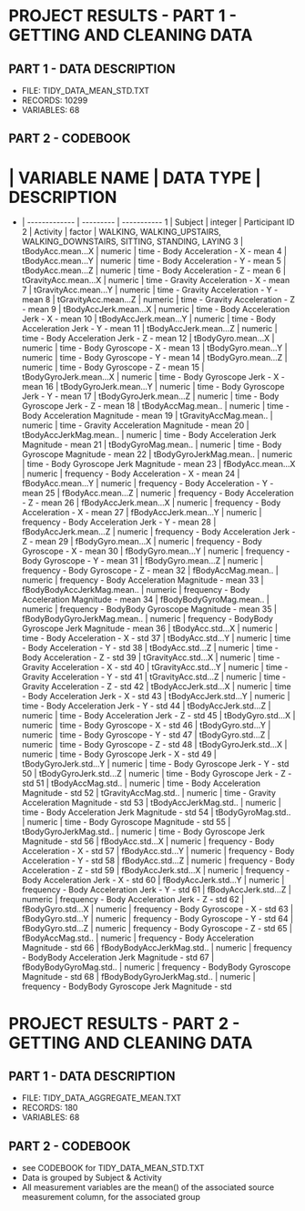 PROJECT RESULTS - PART 1 - GETTING AND CLEANING DATA
====================================================

PART 1 - DATA DESCRIPTION
-------------------------

* FILE:        TIDY_DATA_MEAN_STD.TXT
* RECORDS:     10299
* VARIABLES:   68

PART 2 - CODEBOOK
-----------------

# | VARIABLE NAME | DATA TYPE | DESCRIPTION
- | ------------- | --------- | -----------
1 | Subject | integer | Participant ID
2 | Activity | factor | WALKING, WALKING_UPSTAIRS, WALKING_DOWNSTAIRS, SITTING, STANDING, LAYING
3 | tBodyAcc.mean...X | numeric | time - Body Acceleration - X - mean
4 | tBodyAcc.mean...Y | numeric | time - Body Acceleration - Y - mean
5 | tBodyAcc.mean...Z | numeric | time - Body Acceleration - Z - mean
6 | tGravityAcc.mean...X | numeric | time - Gravity Acceleration - X - mean
7 | tGravityAcc.mean...Y | numeric | time - Gravity Acceleration - Y - mean
8 | tGravityAcc.mean...Z | numeric | time - Gravity Acceleration - Z - mean
9 | tBodyAccJerk.mean...X | numeric | time - Body Acceleration Jerk - X - mean
10 | tBodyAccJerk.mean...Y | numeric | time - Body Acceleration Jerk - Y - mean
11 | tBodyAccJerk.mean...Z | numeric | time - Body Acceleration Jerk - Z - mean
12 | tBodyGyro.mean...X | numeric | time - Body Gyroscope - X - mean
13 | tBodyGyro.mean...Y | numeric | time - Body Gyroscope - Y - mean
14 | tBodyGyro.mean...Z | numeric | time - Body Gyroscope - Z - mean
15 | tBodyGyroJerk.mean...X | numeric | time - Body Gyroscope Jerk - X - mean
16 | tBodyGyroJerk.mean...Y | numeric | time - Body Gyroscope Jerk - Y - mean
17 | tBodyGyroJerk.mean...Z | numeric | time - Body Gyroscope Jerk - Z - mean
18 | tBodyAccMag.mean.. | numeric | time - Body Acceleration Magnitude - mean
19 | tGravityAccMag.mean.. | numeric | time - Gravity Acceleration Magnitude - mean
20 | tBodyAccJerkMag.mean.. | numeric | time - Body Acceleration Jerk Magnitude - mean
21 | tBodyGyroMag.mean.. | numeric | time - Body Gyroscope Magnitude - mean
22 | tBodyGyroJerkMag.mean.. | numeric | time - Body Gyroscope Jerk Magnitude - mean
23 | fBodyAcc.mean...X | numeric | frequency - Body Acceleration - X - mean
24 | fBodyAcc.mean...Y | numeric | frequency - Body Acceleration - Y - mean
25 | fBodyAcc.mean...Z | numeric | frequency - Body Acceleration - Z - mean
26 | fBodyAccJerk.mean...X | numeric | frequency - Body Acceleration - X - mean
27 | fBodyAccJerk.mean...Y | numeric | frequency - Body Acceleration Jerk - Y - mean
28 | fBodyAccJerk.mean...Z | numeric | frequency - Body Acceleration Jerk - Z - mean
29 | fBodyGyro.mean...X | numeric | frequency - Body Gyroscope - X - mean
30 | fBodyGyro.mean...Y | numeric | frequency - Body Gyroscope - Y - mean
31 | fBodyGyro.mean...Z | numeric | frequency - Body Gyroscope - Z - mean
32 | fBodyAccMag.mean.. | numeric | frequency - Body Acceleration Magnitude - mean
33 | fBodyBodyAccJerkMag.mean.. | numeric | frequency - Body Acceleration Magnitude - mean
34 | fBodyBodyGyroMag.mean.. | numeric | frequency - BodyBody Gyroscope Magnitude - mean
35 | fBodyBodyGyroJerkMag.mean.. | numeric | frequency - BodyBody Gyroscope Jerk Magnitude - mean
36 | tBodyAcc.std...X | numeric | time - Body Acceleration - X - std
37 | tBodyAcc.std...Y | numeric | time - Body Acceleration - Y - std
38 | tBodyAcc.std...Z | numeric | time - Body Acceleration - Z - std
39 | tGravityAcc.std...X | numeric | time - Gravity Acceleration - X - std
40 | tGravityAcc.std...Y | numeric | time - Gravity Acceleration - Y - std
41 | tGravityAcc.std...Z | numeric | time - Gravity Acceleration - Z - std
42 | tBodyAccJerk.std...X | numeric | time - Body Acceleration Jerk - X - std
43 | tBodyAccJerk.std...Y | numeric | time - Body Acceleration Jerk - Y - std
44 | tBodyAccJerk.std...Z | numeric | time - Body Acceleration Jerk - Z - std
45 | tBodyGyro.std...X | numeric | time - Body Gyroscope - X - std
46 | tBodyGyro.std...Y | numeric | time - Body Gyroscope - Y - std
47 | tBodyGyro.std...Z | numeric | time - Body Gyroscope - Z - std
48 | tBodyGyroJerk.std...X | numeric | time - Body Gyroscope Jerk - X - std
49 | tBodyGyroJerk.std...Y | numeric | time - Body Gyroscope Jerk - Y - std
50 | tBodyGyroJerk.std...Z | numeric | time - Body Gyroscope Jerk - Z - std
51 | tBodyAccMag.std.. | numeric | time - Body Acceleration Magnitude - std
52 | tGravityAccMag.std.. | numeric | time - Gravity Acceleration Magnitude - std
53 | tBodyAccJerkMag.std.. | numeric | time - Body Acceleration Jerk Magnitude - std
54 | tBodyGyroMag.std.. | numeric | time - Body Gyroscope Magnitude - std
55 | tBodyGyroJerkMag.std.. | numeric | time - Body Gyroscope Jerk Magnitude - std
56 | fBodyAcc.std...X | numeric | frequency - Body Acceleration - X - std
57 | fBodyAcc.std...Y | numeric | frequency - Body Acceleration - Y - std
58 | fBodyAcc.std...Z | numeric | frequency - Body Acceleration - Z - std
59 | fBodyAccJerk.std...X | numeric | frequency - Body Acceleration Jerk - X - std
60 | fBodyAccJerk.std...Y | numeric | frequency - Body Acceleration Jerk - Y - std
61 | fBodyAccJerk.std...Z | numeric | frequency - Body Acceleration Jerk - Z - std
62 | fBodyGyro.std...X | numeric | frequency - Body Gyroscope - X - std
63 | fBodyGyro.std...Y | numeric | frequency - Body Gyroscope - Y - std
64 | fBodyGyro.std...Z | numeric | frequency - Body Gyroscope - Z - std
65 | fBodyAccMag.std.. | numeric | frequency - Body Acceleration Magnitude - std
66 | fBodyBodyAccJerkMag.std.. | numeric | frequency - BodyBody Acceleration Jerk Magnitude - std
67 | fBodyBodyGyroMag.std.. | numeric | frequency - BodyBody Gyroscope Magnitude - std
68 | fBodyBodyGyroJerkMag.std.. | numeric | frequency - BodyBody Gyroscope Jerk Magnitude - std

PROJECT RESULTS - PART 2 - GETTING AND CLEANING DATA
====================================================

PART 1 - DATA DESCRIPTION
-------------------------

* FILE:        TIDY_DATA_AGGREGATE_MEAN.TXT
* RECORDS:     180
* VARIABLES:   68

PART 2 - CODEBOOK
-----------------

* see CODEBOOK for TIDY_DATA_MEAN_STD.TXT
* Data is grouped by Subject & Activity
* All measurement variables are the mean() of the associated source measurement column, for the associated group